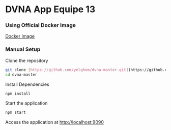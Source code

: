 # DVNA App Equipe 13

### Using Official Docker Image

[Docker Image](https://hub.docker.com/repository/docker/yelghom/dvna/general)

### Manual Setup

Clone the repository

```bash
git clone [https://github.com/yelghom/dvna-master.git](https://github.com/yelghom/dvna-master.git)
cd dvna-master
```

Install Dependencies

```bash
npm install
```

Start the application

```bash
npm start
```
Access the application at [http://localhost:9090](http://localhost:9090)

